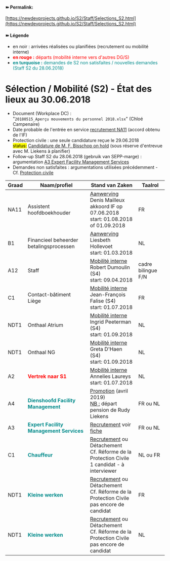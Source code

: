 <link rel="stylesheet" href="https://newdevprojects.github.io/S2/S2.css">

#### &#10173; Permalink: 
[https://newdevprojects.github.io/S2/Staff/Selections_S2.html](https://newdevprojects.github.io/S2/Staff/Selections_S2.html)

#### &#10173; Légende

* en noir : arrivées réalisées ou planifiées (recrutement ou mobilité interne)
* <font color="red"><b>en rouge :</b> départs (mobilité interne vers d'autres DG/S)</font>
* <font color="darkcyan"><b>en turquoise :</b> demandes de S2 non satisfaites / nouvelles demandes (Staff S2 du 28.06.2018)</font>

# Sélection / Mobilité (S2) - &Eacute;tat des lieux au 30.06.2018

* Document (Workplace DC) :  
"`20180515_Aperçu mouvements du personnel 2018.xlsx`" (Chloé Campenaire)
* Date probable de l'entrée en service [recrutement NA11](http://nimb.ws/jNcbgk) (accord obtenu de l'IF)
* Protection civile : une seule candidature reçue le 29.06.2018<br><mark>status:</mark> [Candidature de M. F. Bisschop on hold](http://nimb.ws/oWt5fC) (sous réserve d'entrevue avec M. Liekens à planifier)
* Follow-up Staff S2 du 28.06.2018 (gebruik van SEPP-marge) : argumentation [A3 Expert Facility Management Services](http://nimb.ws/3OTHfC)
* Demandes non satisfaites : argumentations utilisées précédemment - Cf. [Protection civile](http://nimb.ws/YZ8LMl)

| Graad | Naam/profiel | Stand van Zaken | Taalrol |
| --- | --- | --- | --- |
| NA11 | Assistent hoofdboekhouder | <u>Aanwerving</u> Denis Mailleux<br>akkoord IF op 07.06.2018<br>start: 01.08.2018 of 01.09.2018 | FR |
|  B1 |  Financieel beheerder betalingsprocessen | <u>Aanwerving</u> Liesbeth Hollevoet<br>start: 01.03.2018 | NL |
| A12 | Staff | <u>Mobilité interne</u><br>Robert Dumoulin (S4)<br>start: 09.04.2018 | cadre bilingue F/N |
| C1 | Contact-bâtiment Liège | <u>Mobilité interne</u><br>Jean-François Falise (S4)<br>start: 01.07.2018 | FR |
| NDT1 | Onthaal Atrium | <u>Mobilité interne</u><br>Ingrid Peeterman (S4)<br>start: 01.09.2018 | NL |
| NDT1 | Onthaal NG | <u>Mobilité interne</u><br>Greta D'Haen (S4)<br>start: 01.09.2018 | NL |
| A2 | <font color="red"><b>Vertrek naar S1</b></font> | <u>Mobilité interne</u> Annelies Laureys<br>start: 01.07.2018 | NL |
| A4 | <font color="darkcyan"><b>Dienshoofd Facility Management</b></font> | <u>Promotion</u> (avril 2019)<br><u>NB :</u> départ pension de Rudy Liekens | FR ou NL |
| A3 | <font color="darkcyan"><b>Expert Facility Management Services</b></font> | <u>Recrutement</u> voir [fiche](http://nimb.ws/3OTHfC) | FR ou NL |
| C1 | <font color="darkcyan"><b>Chauffeur</b></font> | <u>Recrutement</u> ou Détachement<br>Cf. Réforme de la Protection Civile<br>1 candidat - à interviewer | NL ou FR |
| NDT1 | <font color="darkcyan"><b>Kleine werken</b></font> | <u>Recrutement</u> ou Détachement<br>Cf. Réforme de la Protection Civile<br>pas encore de candidat | FR |
| NDT1 | <font color="darkcyan"><b>Kleine werken</b></font> | <u>Recrutement</u> ou Détachement<br>Cf. Réforme de la Protection Civile<br>pas encore de candidat | NL |

